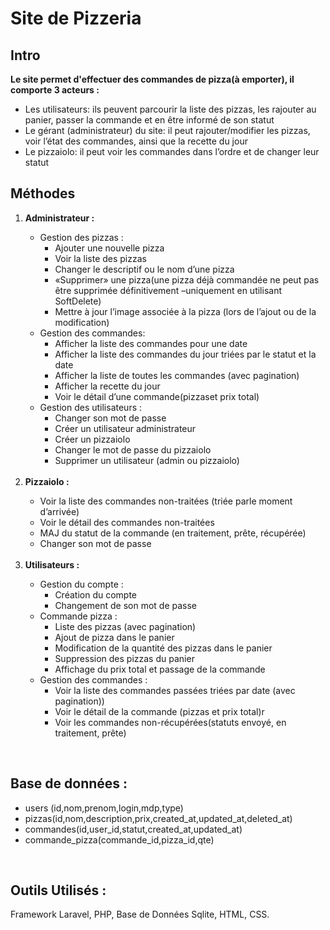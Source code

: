 
# Site de Pizzeria


## Intro
<p> <strong>Le site permet d'effectuer des commandes de pizza(à emporter), il comporte 3 acteurs : </strong></p>
<ul>
<li>Les utilisateurs: ils peuvent parcourir la liste des pizzas, les rajouter au panier, passer la commande et en être informé de son statut</li>
<li>Le gérant (administrateur) du site: il peut rajouter/modifier les pizzas, voir l’état des commandes, ainsi que la recette du jour</li>
<li>Le pizzaiolo: il peut voir les commandes dans l’ordre et de changer leur statut</li>
 </ul>
 
## Méthodes
<ol>
    <li>
       <strong>Administrateur : </strong></li>
    
<ul>
 <li> Gestion des pizzas :
    <ul> 
      <li>Ajouter une nouvelle pizza</li>
      <li>Voir la liste des pizzas</li>
      <li>Changer le descriptif ou le nom d’une pizza</li>
      <li>«Supprimer» une pizza(une pizza déjà commandée ne peut pas être supprimée définitivement –uniquement en utilisant SoftDelete)</li>  
      <li>Mettre à jour l’image associée à la pizza (lors de l’ajout ou de la modification)</li>
   </ul>    
 </li>
   
 <li> Gestion des commandes:
    <ul> 
      <li>Afficher la liste des commandes pour une date</li>
      <li>Afficher la liste des commandes du jour triées par le statut et la date</li>
      <li>Afficher la liste de toutes les commandes (avec pagination)</li>
      <li>Afficher la recette du jour</li> 
      <li>Voir le détail d’une commande(pizzaset prix total)</li>   

   </ul> 
   
   
 </li>

 <li> Gestion des utilisateurs :
    <ul> 
      <li>Changer son mot de passe</li>
      <li>Créer un utilisateur administrateur</li>
      <li>Créer un pizzaiolo</li>
      <li>Changer le mot de passe du pizzaiolo</li> 
      <li>Supprimer un utilisateur (admin ou pizzaiolo)</li>   

   </ul>  
 </li>      
 </ul>
 
 </br>
 <li><strong> Pizzaiolo : </strong></li>
 <ul>
    <li>Voir la liste des commandes non-traitées (triée parle moment d’arrivée) </li>
    <li>Voir le détail des commandes non-traitées</li>
    <li> MAJ du statut de la commande (en traitement, prête, récupérée)</li>
    <li>Changer son mot de passe</li>
    </ul>
    </br>
 <li><strong> Utilisateurs : </strong></li>
 <ul>
 
 <li> Gestion du compte :
    <ul> 
      <li>Création du compte</li>
      <li>Changement de son mot de passe</li>
      
   </ul>    
 </li>
 
 <li> Commande pizza :
    <ul> 
      <li>Liste des pizzas (avec pagination)</li>
      <li>Ajout de pizza dans le panier</li>
      <li>Modification de la quantité des pizzas dans le panier</li>
      <li>Suppression des pizzas du panier</li>
      <li>Affichage du prix total et passage de la commande</li>    
   </ul>   
    
 </li>
 
  <li> Gestion des commandes :
    <ul> 
      <li>Voir la liste des commandes passées triées par date (avec pagination))</li>
      <li>Voir le détail de la commande (pizzas et prix total)r</li>
      <li>Voir les commandes non-récupérées(statuts envoyé,  en traitement, prête)</li> 
   </ul>   
    
 </li>

</ul>
 
 
 </ol>
 </br>
 
## Base de données :
<ul>
    <li>users (id,nom,prenom,login,mdp,type)</li> 
    <li>pizzas(id,nom,description,prix,created_at,updated_at,deleted_at)</li>
    <li>commandes(id,user_id,statut,created_at,updated_at)</li>
    <li>commande_pizza(commande_id,pizza_id,qte)</li>
 </ul>

<br/>



## Outils Utilisés :

Framework Laravel, PHP, Base de Données Sqlite, HTML, CSS. 


